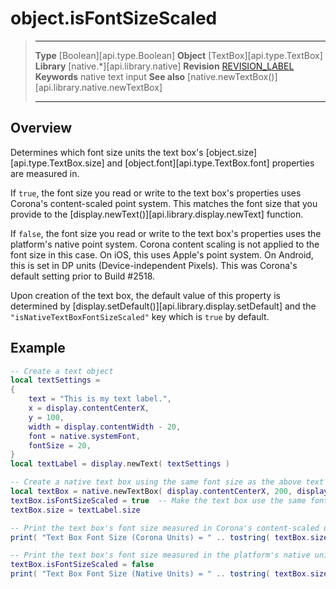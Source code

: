 # object.isFontSizeScaled

> --------------------- ------------------------------------------------------------------------------------------
> __Type__              [Boolean][api.type.Boolean]
> __Object__            [TextBox][api.type.TextBox]
> __Library__           [native.*][api.library.native]
> __Revision__          [REVISION_LABEL](REVISION_URL)
> __Keywords__          native text input
> __See also__          [native.newTextBox()][api.library.native.newTextBox]
> --------------------- ------------------------------------------------------------------------------------------

## Overview

Determines which font size units the text box's [object.size][api.type.TextBox.size] and [object.font][api.type.TextBox.font] properties are measured in.

If `true`, the font size you read or write to the text box's properties uses Corona's <nobr>content-scaled</nobr> point system. This matches the font size that you provide to the [display.newText()][api.library.display.newText] function.

If `false`, the font size you read or write to the text box's properties uses the platform's native point system. Corona content scaling is not applied to the font size in this case. On iOS, this uses Apple's point system. On Android, this is set in DP units <nobr>(Device-independent Pixels).</nobr> This was Corona's default setting prior to Build #2518.

Upon creation of the text box, the default value of this property is determined by [display.setDefault()][api.library.display.setDefault] and the `"isNativeTextBoxFontSizeScaled"` key which is `true` by default.

## Example

``````lua
-- Create a text object
local textSettings =
{
	text = "This is my text label.",
	x = display.contentCenterX,
	y = 100,
	width = display.contentWidth - 20,
	font = native.systemFont,
	fontSize = 20,
}
local textLabel = display.newText( textSettings )

-- Create a native text box using the same font size as the above text object
local textBox = native.newTextBox( display.contentCenterX, 200, display.contentWidth-20, 120 )
textBox.isFontSizeScaled = true  -- Make the text box use the same font units as the text object
textBox.size = textLabel.size

-- Print the text box's font size measured in Corona's content-scaled units
print( "Text Box Font Size (Corona Units) = " .. tostring( textBox.size ) )

-- Print the text box's font size measured in the platform's native units
textBox.isFontSizeScaled = false
print( "Text Box Font Size (Native Units) = " .. tostring( textBox.size ) )
``````